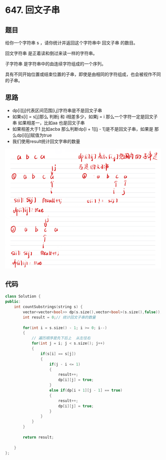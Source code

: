 # 647. 回文子串

## 题目

给你一个字符串 s ，请你统计并返回这个字符串中 回文子串 的数目。

回文字符串 是正着读和倒过来读一样的字符串。

子字符串 是字符串中的由连续字符组成的一个序列。

具有不同开始位置或结束位置的子串，即使是由相同的字符组成，也会被视作不同的子串。

## 思路

* dp[i][j]代表区间范围[i,j]字符串是不是回文子串
* 如果s[i] = s[j]那么 判断j 和 i相差多少，如果j = i 那么一个字符一定是回文子串 如果相差一，比如aa 也是回文子串
* 如果相差大于1 比如acba 那么判断dp[i + 1][j - 1]是不是回文子串，如果是 那么dp[i][j]赋值为true
* 我们使用result统计回文字串的数量

![图 1](../../images/d773e0322d9eb11ffaa5f749d14e55b274fa5e0820dad4c9121b0f3a87c6f9a2.png)  


## 代码

```cpp
class Solution {
public:
    int countSubstrings(string s) {
        vector<vector<bool>> dp(s.size(),vector<bool>(s.size(),false));
        int result = 0;// 统计回文子串的数量

        for(int i = s.size() - 1; i >= 0; i--)
        {
            // 遍历顺序是先下后上  从左往右
            for(int j = i; j < s.size(); j++)
            {
                if(s[i] == s[j])
                {
                    if(j - i <= 1)
                    {
                        result++;
                        dp[i][j] = true;
                    }
                    else if(dp[i + 1][j - 1] == true)
                    {
                        result++;
                        dp[i][j] = true;
                    }
                }
            }
        }

        return result;

    }
};

```